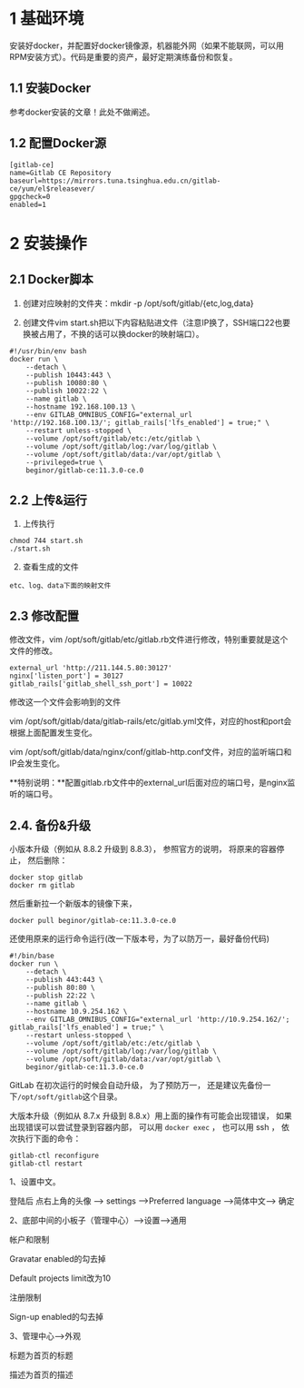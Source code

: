 # 1 基础环境

安装好docker，并配置好docker镜像源，机器能外网（如果不能联网，可以用RPM安装方式）。代码是重要的资产，最好定期演练备份和恢复。

## 1.1 安装Docker

参考docker安装的文章！此处不做阐述。

## 1.2 配置Docker源

```properties
[gitlab-ce]
name=Gitlab CE Repository
baseurl=https://mirrors.tuna.tsinghua.edu.cn/gitlab-ce/yum/el$releasever/
gpgcheck=0
enabled=1
```


# 2 安装操作

## 2.1 Docker脚本

1. 创建对应映射的文件夹：mkdir -p /opt/soft/gitlab/{etc,log,data}

2. 创建文件vim start.sh把以下内容粘贴进文件（注意IP换了，SSH端口22也要换被占用了，不换的话可以换docker的映射端口）。

```shell
#!/usr/bin/env bash
docker run \
    --detach \
    --publish 10443:443 \
    --publish 10080:80 \
    --publish 10022:22 \
    --name gitlab \
    --hostname 192.168.100.13 \
    --env GITLAB_OMNIBUS_CONFIG="external_url 'http://192.168.100.13/'; gitlab_rails['lfs_enabled'] = true;" \
    --restart unless-stopped \
    --volume /opt/soft/gitlab/etc:/etc/gitlab \
    --volume /opt/soft/gitlab/log:/var/log/gitlab \
    --volume /opt/soft/gitlab/data:/var/opt/gitlab \
    --privileged=true \
    beginor/gitlab-ce:11.3.0-ce.0
```

## 2.2 上传&运行

1. 上传执行

```properties
chmod 744 start.sh
./start.sh
```

2. 查看生成的文件

```properties
etc、log、data下面的映射文件
```

## 2.3 修改配置

修改文件，vim /opt/soft/gitlab/etc/gitlab.rb文件进行修改，特别重要就是这个文件的修改。

```properties
external_url 'http://211.144.5.80:30127'
nginx['listen_port'] = 30127
gitlab_rails['gitlab_shell_ssh_port'] = 10022
```

修改这一个文件会影响到的文件

vim /opt/soft/gitlab/data/gitlab-rails/etc/gitlab.yml文件，对应的host和port会根据上面配置发生变化。

vim /opt/soft/gitlab/data/nginx/conf/gitlab-http.conf文件，对应的监听端口和IP会发生变化。

**特别说明：**配置gitlab.rb文件中的external_url后面对应的端口号，是nginx监听的端口号。

## 2.4. 备份&升级

小版本升级（例如从 8.8.2 升级到 8.8.3）， 参照官方的说明， 将原来的容器停止， 然后删除：
```shell
docker stop gitlab
docker rm gitlab
```

然后重新拉一个新版本的镜像下来，

`docker pull beginor/gitlab-ce:11.3.0-ce.0`

还使用原来的运行命令运行(改一下版本号，为了以防万一，最好备份代码)

```shell
#!/bin/base
docker run \
    --detach \
    --publish 443:443 \
    --publish 80:80 \
    --publish 22:22 \
    --name gitlab \
    --hostname 10.9.254.162 \
    --env GITLAB_OMNIBUS_CONFIG="external_url 'http://10.9.254.162/'; gitlab_rails['lfs_enabled'] = true;" \
    --restart unless-stopped \
    --volume /opt/soft/gitlab/etc:/etc/gitlab \
    --volume /opt/soft/gitlab/log:/var/log/gitlab \
    --volume /opt/soft/gitlab/data:/var/opt/gitlab \
    beginor/gitlab-ce:11.3.0-ce.0
```


GitLab 在初次运行的时候会自动升级， 为了预防万一， 还是建议先备份一下`/opt/soft/gitlab`这个目录。

大版本升级（例如从 8.7.x 升级到 8.8.x）用上面的操作有可能会出现错误， 如果出现错误可以尝试登录到容器内部， 可以用 `docker exec` ， 也可以用 ssh ， 依次执行下面的命令：

```shell
gitlab-ctl reconfigure
gitlab-ctl restart
```

1、设置中文。

登陆后 点右上角的头像 --> settings -->Preferred language -->简体中文--> 确定

2、底部中间的小板子（管理中心）-->设置-->通用

帐户和限制

Gravatar enabled的勾去掉

Default projects limit改为10

注册限制

Sign-up enabled的勾去掉

3、管理中心-->外观

标题为首页的标题

描述为首页的描述